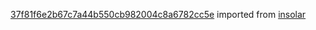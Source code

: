 [37f81f6e2b67c7a44b550cb982004c8a6782cc5e](https://github.com/insolar/insolar/commit/37f81f6e2b67c7a44b550cb982004c8a6782cc5e) imported from [insolar](https://github.com/insolar/insolar)
